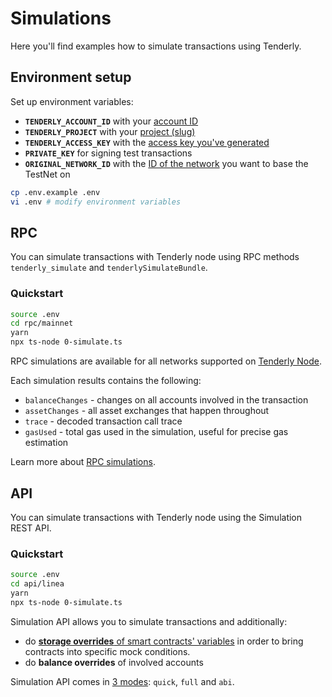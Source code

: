 # Simulations

Here you'll find examples how to simulate transactions using Tenderly.

## Environment setup

Set up environment variables:

- **`TENDERLY_ACCOUNT_ID`** with your [account ID](https://docs.tenderly.co/account/projects/account-project-slug)
- **`TENDERLY_PROJECT`** with your [project (slug)](https://docs.tenderly.co/account/projects/account-project-slug)
- **`TENDERLY_ACCESS_KEY`** with
  the [access key you've generated](https://docs.tenderly.co/account/projects/how-to-generate-api-access-token)
- **`PRIVATE_KEY`** for signing test transactions
- **`ORIGINAL_NETWORK_ID`** with the [ID of the network](https://docs.tenderly.co/supported-networks-and-languages) you
  want to base the TestNet on

```bash
cp .env.example .env
vi .env # modify environment variables
```

## RPC

You can simulate transactions with Tenderly node using RPC methods `tenderly_simulate` and `tenderlySimulateBundle`.

### Quickstart

```bash
source .env
cd rpc/mainnet
yarn
npx ts-node 0-simulate.ts
```

RPC simulations are available for all networks supported on [Tenderly Node](https://docs.tenderly.co/node/reference).

Each simulation results contains the following:

- `balanceChanges` - changes on all accounts involved in the transaction
- `assetChanges` - all asset exchanges that happen throughout
- `trace` - decoded transaction call trace
- `gasUsed` - total gas used in the simulation, useful for precise gas estimation

Learn more about [RPC simulations](https://docs.tenderly.co/simulations/bundled-simulations).

## API

You can simulate transactions with Tenderly node using the Simulation REST API.

### Quickstart

```bash
source .env
cd api/linea
yarn 
npx ts-node 0-simulate.ts 
```

Simulation API allows you to simulate transactions and additionally:

- do [**storage overrides** of smart contracts' variables](https://docs.tenderly.co/simulations/state-overrides) in
  order to bring contracts into specific mock conditions.
- do **balance overrides** of involved accounts

Simulation API comes in [3 modes](https://docs.tenderly.co/simulations/simulation-modes): `quick`, `full` and `abi`.